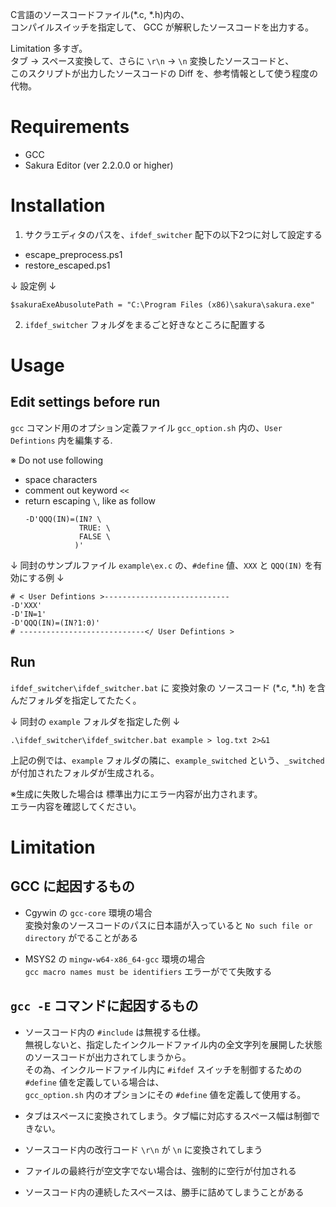 C言語のソースコードファイル(*.c, *.h)内の、  
コンパイルスイッチを指定して、 GCC が解釈したソースコードを出力する。  
  
Limitation 多すぎ。  
タブ -> スペース変換して、さらに `\r\n` -> `\n` 変換したソースコードと、  
このスクリプトが出力したソースコードの Diff を、参考情報として使う程度の代物。

# Requirements

 - GCC
 - Sakura Editor (ver 2.2.0.0 or higher)

# Installation

1. サクラエディタのパスを、`ifdef_switcher` 配下の以下2つに対して設定する

 - escape_preprocess.ps1  
 - restore_escaped.ps1  

↓ 設定例 ↓  
```
$sakuraExeAbusolutePath = "C:\Program Files (x86)\sakura\sakura.exe"
```

2. `ifdef_switcher` フォルダをまるごと好きなところに配置する

# Usage

## Edit settings before run
   
`gcc` コマンド用のオプション定義ファイル `gcc_option.sh` 内の、`User Defintions` 内を編集する.
 

※ Do not use following
- space characters
- comment out keyword `<<`
- return escaping `\`, like as follow
  ```
  -D'QQQ(IN)=(IN? \
              TRUE: \
              FALSE \
             )'
  ```

↓ 同封のサンプルファイル `example\ex.c` の、`#define` 値、`XXX` と `QQQ(IN)` を有効にする例 ↓
```
# < User Defintions >----------------------------
-D'XXX'
-D'IN=1'
-D'QQQ(IN)=(IN?1:0)'
# ----------------------------</ User Defintions >
```

## Run

`ifdef_switcher\ifdef_switcher.bat` に 変換対象の ソースコード (*.c, *.h) を含んだフォルダを指定してたたく。  

↓ 同封の `example` フォルダを指定した例 ↓
```
.\ifdef_switcher\ifdef_switcher.bat example > log.txt 2>&1
```
上記の例では、`example` フォルダの隣に、`example_switched` という、`_switched` が付加されたフォルダが生成される。

※生成に失敗した場合は 標準出力にエラー内容が出力されます。  
  エラー内容を確認してください。

# Limitation

## GCC に起因するもの

 - Cgywin の `gcc-core` 環境の場合  
   変換対象のソースコードのパスに日本語が入っていると `No such file or directory` がでることがある

 - MSYS2 の `mingw-w64-x86_64-gcc` 環境の場合  
   `gcc macro names must be identifiers` エラーがでて失敗する

## `gcc -E` コマンドに起因するもの

 - ソースコード内の `#include` は無視する仕様。  
   無視しないと、指定したインクルードファイル内の全文字列を展開した状態のソースコードが出力されてしまうから。  
   その為、インクルードファイル内に `#ifdef` スイッチを制御するための `#define` 値を定義している場合は、  
   `gcc_option.sh` 内のオプションにその `#define` 値を定義して使用する。  

 - タブはスペースに変換されてしまう。タブ幅に対応するスペース幅は制御できない。
 - ソースコード内の改行コード `\r\n` が `\n` に変換されてしまう
 - ファイルの最終行が空文字でない場合は、強制的に空行が付加される
 - ソースコード内の連続したスペースは、勝手に詰めてしまうことがある
  